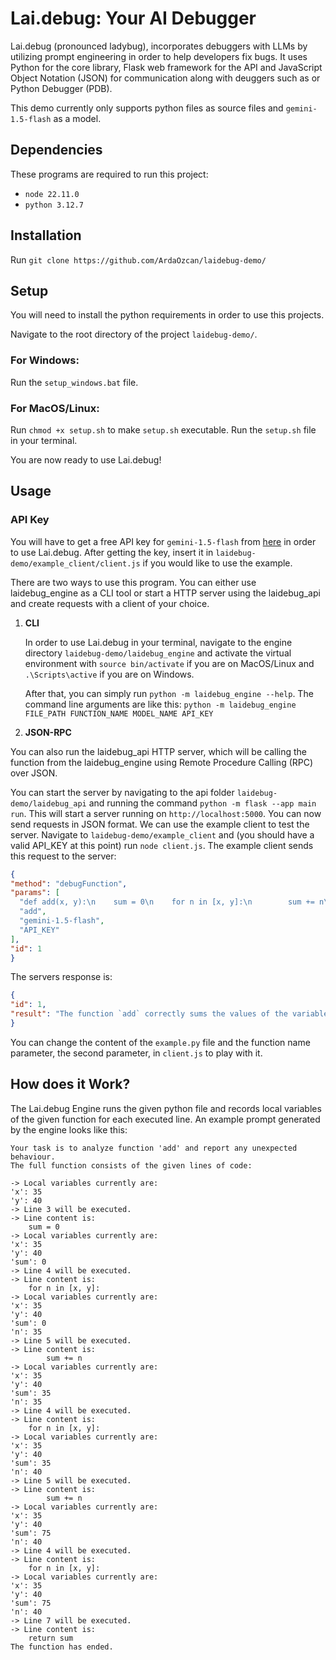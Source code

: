 # Lai.debug: Your AI Debugger
Lai.debug (pronounced ladybug), incorporates debuggers with LLMs by utilizing prompt engineering in order to help developers fix bugs. It uses Python for the core library, Flask web framework for the API and JavaScript Object Notation (JSON) for communication along with deuggers such as or Python Debugger (PDB).

This demo currently only supports python files as source files and `gemini-1.5-flash` as a model.
## Dependencies
These programs are required to run this project:
* `node 22.11.0`
* `python 3.12.7`

## Installation
Run `git clone https://github.com/ArdaOzcan/laidebug-demo/`

## Setup
You will need to install the python requirements in order to use this projects.

Navigate to the root directory of the project `laidebug-demo/`.

### For Windows:
Run the `setup_windows.bat` file.

### For MacOS/Linux:
Run `chmod +x setup.sh` to make `setup.sh` executable.
Run the `setup.sh` file in your terminal.

You are now ready to use Lai.debug!

## Usage
### API Key
You will have to get a free API key for `gemini-1.5-flash` from [here](https://aistudio.google.com/apikey) in order to use Lai.debug.
After getting the key, insert it in `laidebug-demo/example_client/client.js` if you would like to use the example.

There are two ways to use this program. You can either use laidebug_engine as a CLI tool or start a HTTP server using the laidebug_api and create requests with a client of your choice.
1. **CLI**
   
   In order to use Lai.debug in your terminal, navigate to the engine directory `laidebug-demo/laidebug_engine` and activate the virtual environment with `source bin/activate` if you are on MacOS/Linux and `.\Scripts\active` if you are on Windows.

   After that, you can simply run `python -m laidebug_engine --help`. The command line arguments are like this: `python -m laidebug_engine FILE_PATH FUNCTION_NAME MODEL_NAME API_KEY`
2. **JSON-RPC**

  You can also run the laidebug_api HTTP server, which will be calling the function from the laidebug_engine using Remote Procedure Calling (RPC) over JSON.
  
  You can start the server by navigating to the api folder `laidebug-demo/laidebug_api` and running the command `python -m flask --app main run`.
  This will start a server running on `http://localhost:5000`. You can now send requests in JSON format. We can use the example client to test the server.
  Navigate to `laidebug-demo/example_client` and (you should have a valid API_KEY at this point) run `node client.js`.
  The example client sends this request to the server:
  ```json
{
  "method": "debugFunction",
  "params": [
    "def add(x, y):\n    sum = 0\n    for n in [x, y]:\n        sum += n\n    return sum\nif __name__ == \"__main__\":\n    add(35, 40)",
    "add",
    "gemini-1.5-flash",
    "API_KEY"
  ],
  "id": 1
}
  ```
  The servers response is:
  ```json
{
  "id": 1,
  "result": "The function `add` correctly sums the values of the variables `x` and `y`.  There is no unexpected behavior reported in the provided trace.  The function initializes `sum` to 0, iterates through the list `[x, y]`, adding each element to `sum`, and finally returns the correct sum (75).\n"
}
  ```

You can change the content of the `example.py` file and the function name parameter, the second parameter, in `client.js` to play with it.

## How does it Work?
The Lai.debug Engine runs the given python file and records local variables of the given function for each executed line. An example prompt generated by the engine looks like this:
```
Your task is to analyze function 'add' and report any unexpected behaviour.
The full function consists of the given lines of code:

-> Local variables currently are:
'x': 35
'y': 40
-> Line 3 will be executed.
-> Line content is:
    sum = 0
-> Local variables currently are:
'x': 35
'y': 40
'sum': 0
-> Line 4 will be executed.
-> Line content is:
    for n in [x, y]:
-> Local variables currently are:
'x': 35
'y': 40
'sum': 0
'n': 35
-> Line 5 will be executed.
-> Line content is:
        sum += n
-> Local variables currently are:
'x': 35
'y': 40
'sum': 35
'n': 35
-> Line 4 will be executed.
-> Line content is:
    for n in [x, y]:
-> Local variables currently are:
'x': 35
'y': 40
'sum': 35
'n': 40
-> Line 5 will be executed.
-> Line content is:
        sum += n
-> Local variables currently are:
'x': 35
'y': 40
'sum': 75
'n': 40
-> Line 4 will be executed.
-> Line content is:
    for n in [x, y]:
-> Local variables currently are:
'x': 35
'y': 40
'sum': 75
'n': 40
-> Line 7 will be executed.
-> Line content is:
    return sum
The function has ended.
```
